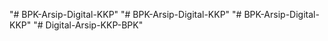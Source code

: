 "# BPK-Arsip-Digital-KKP" 
"# BPK-Arsip-Digital-KKP" 
"# BPK-Arsip-Digital-KKP" 
"# Digital-Arsip-KKP-BPK" 
